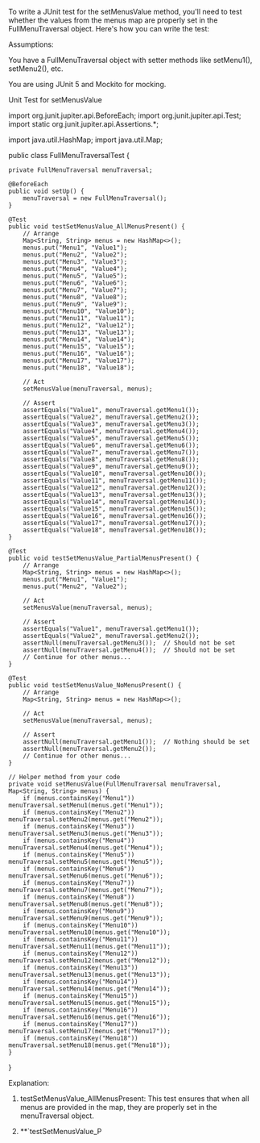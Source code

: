 To write a JUnit test for the setMenusValue method, you'll need to test whether the values from the menus map are properly set in the FullMenuTraversal object. Here's how you can write the test:

Assumptions:

You have a FullMenuTraversal object with setter methods like setMenu1(), setMenu2(), etc.

You are using JUnit 5 and Mockito for mocking.


Unit Test for setMenusValue

import org.junit.jupiter.api.BeforeEach;
import org.junit.jupiter.api.Test;
import static org.junit.jupiter.api.Assertions.*;

import java.util.HashMap;
import java.util.Map;

public class FullMenuTraversalTest {

    private FullMenuTraversal menuTraversal;

    @BeforeEach
    public void setUp() {
        menuTraversal = new FullMenuTraversal();
    }

    @Test
    public void testSetMenusValue_AllMenusPresent() {
        // Arrange
        Map<String, String> menus = new HashMap<>();
        menus.put("Menu1", "Value1");
        menus.put("Menu2", "Value2");
        menus.put("Menu3", "Value3");
        menus.put("Menu4", "Value4");
        menus.put("Menu5", "Value5");
        menus.put("Menu6", "Value6");
        menus.put("Menu7", "Value7");
        menus.put("Menu8", "Value8");
        menus.put("Menu9", "Value9");
        menus.put("Menu10", "Value10");
        menus.put("Menu11", "Value11");
        menus.put("Menu12", "Value12");
        menus.put("Menu13", "Value13");
        menus.put("Menu14", "Value14");
        menus.put("Menu15", "Value15");
        menus.put("Menu16", "Value16");
        menus.put("Menu17", "Value17");
        menus.put("Menu18", "Value18");

        // Act
        setMenusValue(menuTraversal, menus);

        // Assert
        assertEquals("Value1", menuTraversal.getMenu1());
        assertEquals("Value2", menuTraversal.getMenu2());
        assertEquals("Value3", menuTraversal.getMenu3());
        assertEquals("Value4", menuTraversal.getMenu4());
        assertEquals("Value5", menuTraversal.getMenu5());
        assertEquals("Value6", menuTraversal.getMenu6());
        assertEquals("Value7", menuTraversal.getMenu7());
        assertEquals("Value8", menuTraversal.getMenu8());
        assertEquals("Value9", menuTraversal.getMenu9());
        assertEquals("Value10", menuTraversal.getMenu10());
        assertEquals("Value11", menuTraversal.getMenu11());
        assertEquals("Value12", menuTraversal.getMenu12());
        assertEquals("Value13", menuTraversal.getMenu13());
        assertEquals("Value14", menuTraversal.getMenu14());
        assertEquals("Value15", menuTraversal.getMenu15());
        assertEquals("Value16", menuTraversal.getMenu16());
        assertEquals("Value17", menuTraversal.getMenu17());
        assertEquals("Value18", menuTraversal.getMenu18());
    }

    @Test
    public void testSetMenusValue_PartialMenusPresent() {
        // Arrange
        Map<String, String> menus = new HashMap<>();
        menus.put("Menu1", "Value1");
        menus.put("Menu2", "Value2");

        // Act
        setMenusValue(menuTraversal, menus);

        // Assert
        assertEquals("Value1", menuTraversal.getMenu1());
        assertEquals("Value2", menuTraversal.getMenu2());
        assertNull(menuTraversal.getMenu3());  // Should not be set
        assertNull(menuTraversal.getMenu4());  // Should not be set
        // Continue for other menus...
    }

    @Test
    public void testSetMenusValue_NoMenusPresent() {
        // Arrange
        Map<String, String> menus = new HashMap<>();

        // Act
        setMenusValue(menuTraversal, menus);

        // Assert
        assertNull(menuTraversal.getMenu1());  // Nothing should be set
        assertNull(menuTraversal.getMenu2());
        // Continue for other menus...
    }

    // Helper method from your code
    private void setMenusValue(FullMenuTraversal menuTraversal, Map<String, String> menus) {
        if (menus.containsKey("Menu1")) menuTraversal.setMenu1(menus.get("Menu1"));
        if (menus.containsKey("Menu2")) menuTraversal.setMenu2(menus.get("Menu2"));
        if (menus.containsKey("Menu3")) menuTraversal.setMenu3(menus.get("Menu3"));
        if (menus.containsKey("Menu4")) menuTraversal.setMenu4(menus.get("Menu4"));
        if (menus.containsKey("Menu5")) menuTraversal.setMenu5(menus.get("Menu5"));
        if (menus.containsKey("Menu6")) menuTraversal.setMenu6(menus.get("Menu6"));
        if (menus.containsKey("Menu7")) menuTraversal.setMenu7(menus.get("Menu7"));
        if (menus.containsKey("Menu8")) menuTraversal.setMenu8(menus.get("Menu8"));
        if (menus.containsKey("Menu9")) menuTraversal.setMenu9(menus.get("Menu9"));
        if (menus.containsKey("Menu10")) menuTraversal.setMenu10(menus.get("Menu10"));
        if (menus.containsKey("Menu11")) menuTraversal.setMenu11(menus.get("Menu11"));
        if (menus.containsKey("Menu12")) menuTraversal.setMenu12(menus.get("Menu12"));
        if (menus.containsKey("Menu13")) menuTraversal.setMenu13(menus.get("Menu13"));
        if (menus.containsKey("Menu14")) menuTraversal.setMenu14(menus.get("Menu14"));
        if (menus.containsKey("Menu15")) menuTraversal.setMenu15(menus.get("Menu15"));
        if (menus.containsKey("Menu16")) menuTraversal.setMenu16(menus.get("Menu16"));
        if (menus.containsKey("Menu17")) menuTraversal.setMenu17(menus.get("Menu17"));
        if (menus.containsKey("Menu18")) menuTraversal.setMenu18(menus.get("Menu18"));
    }
}

Explanation:

1. testSetMenusValue_AllMenusPresent: This test ensures that when all menus are provided in the map, they are properly set in the menuTraversal object.


2. **`testSetMenusValue_P



